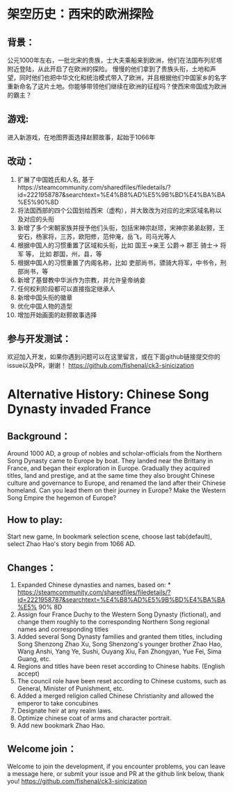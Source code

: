 # 架空历史：西宋的欧洲探险

## 背景：
公元1000年左右，一批北宋的贵族，士大夫乘船来到欧洲，他们在法国布列尼塔附近登陆，从此开启了在欧洲的探险。
慢慢的他们拿到了贵族头衔，土地和声望，同时他们也把中华文化和统治模式带入了欧洲，并且根据他们中国家乡的名字重新命名了这片土地。你能够带领他们继续在欧洲的征程吗？使西宋帝国成为欧洲的霸主？

## 游戏:
进入新游戏，在地图界面选择赵颢故事，起始于1066年

## 改动：
1. 扩展了中国姓氏和人名, 基于https://steamcommunity.com/sharedfiles/filedetails/?id=2221958787&searchtext=%E4%B8%AD%E5%9B%BD%E4%BA%BA%E5%90%8D
2. 将法国西部的四个公国划给西宋（虚构），并大致改为对应的北宋区域名称以及对应的头衔
3. 新增了多个宋朝家族并授予他们头衔，包括宋神宗赵顼，宋神宗弟弟赵颢，王安石，杨家将，三苏，欧阳修，范仲淹，岳飞，司马光等人
4. 根据中国人的习惯重置了区域和头衔，比如 国王->亲王 公爵-> 郡王 骑士-> 将军 等， 比如 郡国，州，县，等
5. 根据中国人的习惯重置了内阁名称，比如 吏部尚书，骠骑大将军，中书令，刑部尚书，等
6. 新增了基督教中华派作为宗教，并允许皇帝纳妾
7. 任何权利阶段都可以直接指定继承人
8. 新增中国头衔的徽章
9. 优化中国人物的造型
10. 增加开始画面的赵颢故事选择

## 参与开发测试：
欢迎加入开发，如果你遇到问题可以在这里留言，或在下面github链接提交你的issue以及PR，谢谢！
https://github.com/fishenal/ck3-sinicization



# Alternative History: Chinese Song Dynasty invaded France

## Background：
Around 1000 AD, a group of nobles and scholar-officials from the Northern Song Dynasty came to Europe by boat. They landed near the Brittany in France, and began their exploration in Europe.
Gradually they acquired titles, land and prestige, and at the same time they also brought Chinese culture and governance to Europe, and renamed the land after their Chinese homeland. Can you lead them on their journey in Europe? Make the Western Song Empire the hegemon of Europe?

## How to play:
Start new game, In bookmark selection scene, choose last tab(default), select Zhao Hao's story begin from 1066 AD.

## Changes：
1. Expanded Chinese dynasties and names, based on: * https://steamcommunity.com/sharedfiles/filedetails/?id=2221958787&searchtext=%E4%B8%AD%E5%9B%BD%E4%BA%BA%E5% 90% 8D
2. Assign four France Duchy to the Western Song Dynasty (fictional), and change them roughly to the corresponding Northern Song regional names and corresponding titles
3. Added several Song Dynasty families and granted them titles, including Song Shenzong Zhao Xu, Song Shenzong's younger brother Zhao Hao, Wang Anshi, Yang Ye, Sushi, Ouyang Xiu, Fan Zhongyan, Yue Fei, Sima Guang, etc.
4. Regions and titles have been reset according to Chinese habits. (English accept)
5. The council role have been reset according to Chinese customs, such as General, Minister of Punishment, etc.
6. Added a merged religion called Chinese Christianity and allowed the emperor to take concubines
7. Designate heir at any realm laws.
8. Optimize chinese coat of arms and character portrait.
9. Add new bookmark Zhao Hao.

## Welcome join：
Welcome to join the development, if you encounter problems, you can leave a message here, or submit your issue and PR at the github link below, thank you!
https://github.com/fishenal/ck3-sinicization

